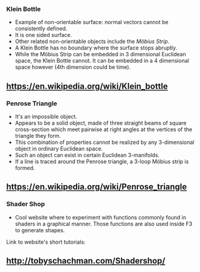 ### Klein Bottle
  + Example of non-orientable surface: normal vectors cannot be consistently defined.
  + It is one sided surface.
  + Other related non-orientable objects include the *Möbius Strip*.
  + A Klein Bottle has no boundary where the surface stops abruptly.   
  + While the Möbius Strip can be embedded in 3 dimensional Euclidean space, the Klein Bottle cannot. It can be embedded in a 4 dimensional space however (4th dimension could be time).

  https://en.wikipedia.org/wiki/Klein_bottle
  ---

### Penrose Triangle
+ It's an impossible object.
+ Appears to be a solid object, made of three straight beams of square cross-section which meet pairwise at right angles at the vertices of the triangle they form.
+ This combination of properties cannot be realized by any 3-dimensional object in ordinary Euclidean space.
+ Such an object can exist in certain Euclidean 3-manifolds.
+ If a line is traced around the Penrose triangle, a 3-loop Möbius strip is formed.

https://en.wikipedia.org/wiki/Penrose_triangle
---

### Shader Shop
+ Cool website where to experiment with functions commonly found in shaders in a graphical manner. Those functions are also used inside F3 to generate shapes.

Link to website's short tutorials:

http://tobyschachman.com/Shadershop/
---
